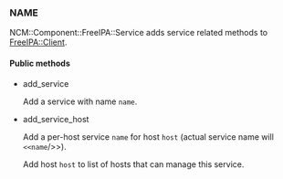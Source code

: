 
### NAME

NCM::Component::FreeIPA::Service adds service related methods to
[FreeIPA::Client](../components/FreeIPA::Client.md).

#### Public methods

- add\_service

    Add a service with name `name`.

- add\_service\_host

    Add a per-host service `name` for host `host`
    (actual service name will `<<name`/<host>>>).

    Add host `host` to list of hosts that can manage this service.
